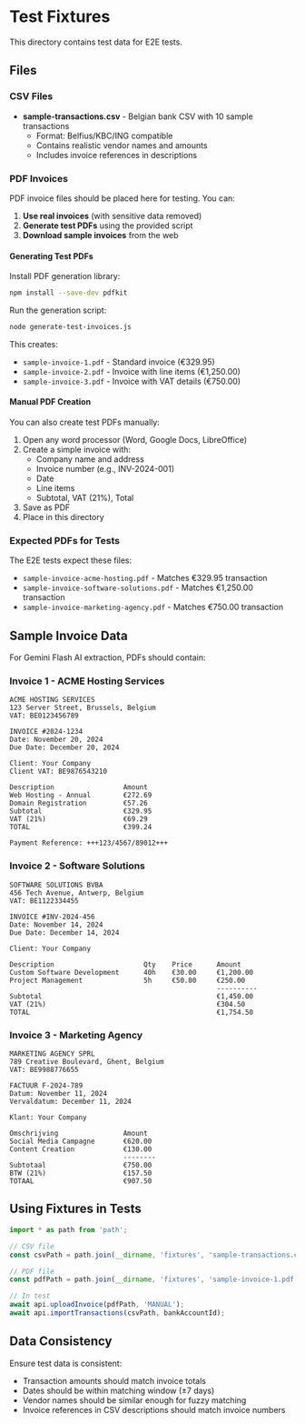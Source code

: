 # Test Fixtures

This directory contains test data for E2E tests.

## Files

### CSV Files
- **sample-transactions.csv** - Belgian bank CSV with 10 sample transactions
  - Format: Belfius/KBC/ING compatible
  - Contains realistic vendor names and amounts
  - Includes invoice references in descriptions

### PDF Invoices

PDF invoice files should be placed here for testing. You can:

1. **Use real invoices** (with sensitive data removed)
2. **Generate test PDFs** using the provided script
3. **Download sample invoices** from the web

#### Generating Test PDFs

Install PDF generation library:
```bash
npm install --save-dev pdfkit
```

Run the generation script:
```bash
node generate-test-invoices.js
```

This creates:
- `sample-invoice-1.pdf` - Standard invoice (€329.95)
- `sample-invoice-2.pdf` - Invoice with line items (€1,250.00)
- `sample-invoice-3.pdf` - Invoice with VAT details (€750.00)

#### Manual PDF Creation

You can also create test PDFs manually:

1. Open any word processor (Word, Google Docs, LibreOffice)
2. Create a simple invoice with:
   - Company name and address
   - Invoice number (e.g., INV-2024-001)
   - Date
   - Line items
   - Subtotal, VAT (21%), Total
3. Save as PDF
4. Place in this directory

### Expected PDFs for Tests

The E2E tests expect these files:
- `sample-invoice-acme-hosting.pdf` - Matches €329.95 transaction
- `sample-invoice-software-solutions.pdf` - Matches €1,250.00 transaction
- `sample-invoice-marketing-agency.pdf` - Matches €750.00 transaction

## Sample Invoice Data

For Gemini Flash AI extraction, PDFs should contain:

### Invoice 1 - ACME Hosting Services
```
ACME HOSTING SERVICES
123 Server Street, Brussels, Belgium
VAT: BE0123456789

INVOICE #2024-1234
Date: November 20, 2024
Due Date: December 20, 2024

Client: Your Company
Client VAT: BE9876543210

Description                 Amount
Web Hosting - Annual        €272.69
Domain Registration         €57.26
Subtotal                    €329.95
VAT (21%)                   €69.29
TOTAL                       €399.24

Payment Reference: +++123/4567/89012+++
```

### Invoice 2 - Software Solutions
```
SOFTWARE SOLUTIONS BVBA
456 Tech Avenue, Antwerp, Belgium
VAT: BE1122334455

INVOICE #INV-2024-456
Date: November 14, 2024
Due Date: December 14, 2024

Client: Your Company

Description                      Qty    Price      Amount
Custom Software Development      40h    €30.00     €1,200.00
Project Management               5h     €50.00     €250.00
                                                   ----------
Subtotal                                           €1,450.00
VAT (21%)                                          €304.50
TOTAL                                              €1,754.50
```

### Invoice 3 - Marketing Agency
```
MARKETING AGENCY SPRL
789 Creative Boulevard, Ghent, Belgium
VAT: BE9988776655

FACTUUR F-2024-789
Datum: November 11, 2024
Vervaldatum: December 11, 2024

Klant: Your Company

Omschrijving                Amount
Social Media Campagne       €620.00
Content Creation            €130.00
                            --------
Subtotaal                   €750.00
BTW (21%)                   €157.50
TOTAAL                      €907.50
```

## Using Fixtures in Tests

```typescript
import * as path from 'path';

// CSV file
const csvPath = path.join(__dirname, 'fixtures', 'sample-transactions.csv');

// PDF file
const pdfPath = path.join(__dirname, 'fixtures', 'sample-invoice-1.pdf');

// In test
await api.uploadInvoice(pdfPath, 'MANUAL');
await api.importTransactions(csvPath, bankAccountId);
```

## Data Consistency

Ensure test data is consistent:
- Transaction amounts should match invoice totals
- Dates should be within matching window (±7 days)
- Vendor names should be similar enough for fuzzy matching
- Invoice references in CSV descriptions should match invoice numbers
